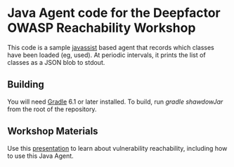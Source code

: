 # Java Agent code for the Deepfactor OWASP Reachability Workshop

This code is a sample [javassist](https://www.javassist.org) based agent that records which
classes have been loaded (eg, used). At periodic intervals, it
prints the list of classes as a JSON blob to stdout.

## Building

You will need [Gradle](https://gradle.org/releases) 6.1 or later installed. To build, run
_gradle shawdowJar_ from the root of the repository.

## Workshop Materials

Use this [presentation](https://github.com/deepfactor-io/reachability-workshop/blob/main/OWASP%20Reachability%20Workshop.pdf) to learn about vulnerability reachability, including how to use this Java Agent.
